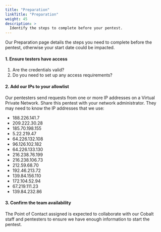 ```yaml
---
title: "Preparation"
linkTitle: "Preparation"
weight: 45
description: >
  Identify the steps to complete before your pentest.
---
```


Our Preparation page details the steps you need to complete before the pentest, otherwise your start date could be impacted.

#### **1. Ensure testers have access**

1. Are the credentials valid?
2. Do you need to set up any access requirements?

#### **2. Add our IPs to your allowlist**

Our pentesters send requests from one or more IP addresses on a Virtual Private Network. Share this pentest with your network administrator. They may need to know the IP addresses that we use:

- 188.226.141.7
- 209.222.30.28
- 185.70.198.155
- 5.22.219.47
- 64.226.132.108
- 96.126.102.182
- 64.226.133.130
- 216.238.76.199
- 216.238.106.73
- 212.59.68.70
- 192.46.213.72
- 139.84.156.110
- 172.104.52.94
- 67.219.111.23
- 139.84.232.86

#### **3. Confirm the team availability**

The Point of Contact assigned is expected to collaborate with our Cobalt staff and pentesters to ensure we have enough information to start the pentest.